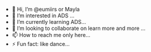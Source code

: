 - 👋 Hi, I’m @eumiirs or Mayla
- 👀 I’m interested in ADS ...
- 🌱 I’m currently learning  ADS...
- 💞️ I’m looking to collaborate on learn more and more ...
- 📫 How to reach me only here...
- ⚡ Fun fact: like dance...

<!---
eumiirs/eumiirs is a ✨ special ✨ repository because its `README.md` (this file) appears on your GitHub profile.
You can click the Preview link to take a look at your changes.
--->
